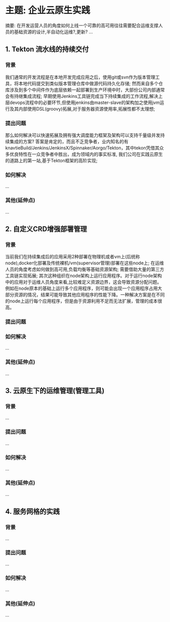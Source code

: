 # 主题: 企业云原生实践

摘要:
在开发运营人员的角度如何上线一个可靠的高可用往往需要配合运维支撑人员的基础资源的设计,半自动化运维?,更新? ...

## 1. Tekton 流水线的持续交付

### 背景
我们通常的开发流程是在本地开发完成应用之后，使用git或svn作为版本管理工具，将本地代码提交到类似版本管理仓库中做源代码持久化存储; 然而来自多个仓库涉及到多个中间件作为底层依赖一起部署到生产环境中时，大部份公司内部通常会有持继集成流程; 早期使用Jenkins工具链完成当下持续集成的工作流程,解决上层devops流程中的必要环节,但使用jenkins由master-slave的架构加之使用jvm运行及其内部使用DSL(groovy)拓展,对于服务器资源使用率,拓展性都不太理想;

### 提出问题
那么如何解决可以快速拓展及拥有强大调度能力框架及架构可以支持千量级并发持续集成的方案? 答案是肯定的，而且不乏竞争者，业内知名的有knavtieBuild/Jenkins/JenkinsX/Spinnaker/Aorgo/Tekton，其中tekon凭借其众多优良特性在一众竞争者中胜出，成为领域内的事实标准, 我们公司在实践云原生的道路上的第一站,基于Tekton框架的高阶实现;

### 如何解决
...

### 其他(延伸点)
...

## 2. 自定义CRD增强部署管理

### 背景

当前我们在持续集成后的应用采用2种部署在物理机或者vm上(后统称node),docker化部署及传统裸机/vm(supervisor管理)部署在这些node上; 在运维人员的角度考虑如何做到高可用,负载均衡等基础资源架构; 需要借助大量的第三方工具链实现拓展; 其次这种组织在node架构上运行应用程序。对于运行node架构中的应用对于运维人员角度来看,比较难定义资源边界，这会导致资源分配问题。例如在node原本的基础上运行多个应用程序，则可能会出现一个应用程序占用大部分资源的情况，结果可能导致其他应用程序的性能下降。一种解决方案是在不同的node上运行每个应用程序，但是由于资源利用不足而无法扩展，管理的成本很高。

### 提出问题



### 如何解决

...

### 其他(延伸点)

...

## 3. 云原生下的运维管理(管理工具)

### 背景
...

### 提出问题
...

### 如何解决

...

### 其他(延伸点)

...

## 4. 服务网格的实践

### 背景

...

### 提出问题

...

### 如何解决

...

### 其他(延伸点)

...
